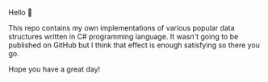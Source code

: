 Hello 🙋

This repo contains my own implementations of various popular data structures written in C# programming language.
It wasn't going to be published on GitHub but I think that effect is enough satisfying so there you go.

Hope you have a great day!
